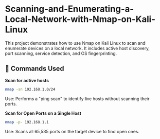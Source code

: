 # Scanning-and-Enumerating-a-Local-Network-with-Nmap-on-Kali-Linux
This project demonstrates how to use Nmap on Kali Linux to scan and enumerate devices on a local network. It includes active host discovery, port scanning, service detection, and OS fingerprinting.

## 🔧 Commands Used

**Scan for active hosts**  
```bash
nmap -sn 192.168.1.0/24
```
Use: Performs a "ping scan" to identify live hosts without scanning their ports.

**Scan for Open Ports on a Single Host**  
```bash
nmap -p- 192.168.1.1
```
Use: Scans all 65,535 ports on the target device to find open ones.





